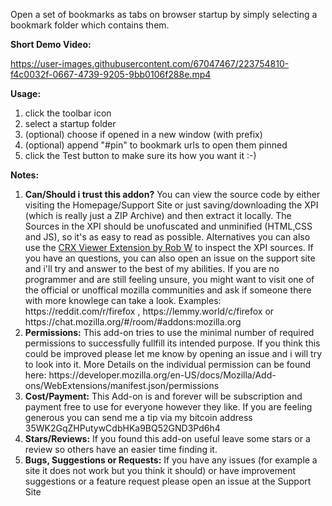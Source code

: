 Open a set of bookmarks as tabs on browser startup by simply selecting a
bookmark folder which contains them.

<b>Short Demo Video:</b>

https://user-images.githubusercontent.com/67047467/223754810-f4c0032f-0667-4739-9205-9bb0106f288e.mp4

<b>Usage:</b>
<ol>
  <li>click the toolbar icon</li>
  <li>select a startup folder</li>
  <li>(optional) choose if opened in a new window (with prefix)</li>
  <li>(optional) append "#pin" to bookmark urls to open them pinned</li>
  <li>click the Test button to make sure its how you want it :-)</li>
</ol>

<b>Notes:</b>
<ol>
    <li><b>Can/Should  i trust this addon?</b>
        You can view the source code by either visiting the Homepage/Support Site or just saving/downloading the XPI (which is really just a ZIP Archive) and then extract it locally. The Sources in the XPI should be unofuscated and unminified (HTML,CSS and JS), so it's as easy to read as possible. Alternatives you can also use the <a href="https://addons.mozilla.org/en-US/firefox/addon/crxviewer/">CRX Viewer Extension by Rob W</a> to inspect the XPI sources. If you have an questions, you can also open an issue on the support site and i'll try and answer to the best of my abilities.
        If you are no programmer and are still feeling unsure, you might want to visit one of the official or unoffical mozilla communities and ask if someone there with more knowlege can take a look. Examples: https://reddit.com/r/firefox , https://lemmy.world/c/firefox or https://chat.mozilla.org/#/room/#addons:mozilla.org
    </li>
    <li><b>Permissions:</b>
        This add-on tries to use the minimal number of required permissions to successfully fullfill its intended purpose.
        If you think this could be improved please let me know by opening an issue and i will try to look into it.
        More Details on the individual permission can be found here: https://developer.mozilla.org/en-US/docs/Mozilla/Add-ons/WebExtensions/manifest.json/permissions
    </li>
    <li><b>Cost/Payment:</b>
        This Add-on is and forever will be subscription and payment free to use for everyone however they like.
        If you are feeling generous you can send me a tip via my bitcoin address 35WK2GqZHPutywCdbHKa9BQ52GND3Pd6h4
    </li>
    <li><b>Stars/Reviews:</b>
        If you found this add-on useful leave some stars or a review so others have an  easier time finding it.
    </li>
    <li><b>Bugs, Suggestions or Requests:</b>
        If you have any issues (for example a site it does not work but you think it should) or have improvement suggestions or a feature request please open an issue at the Support Site
    </li>
</ol>

